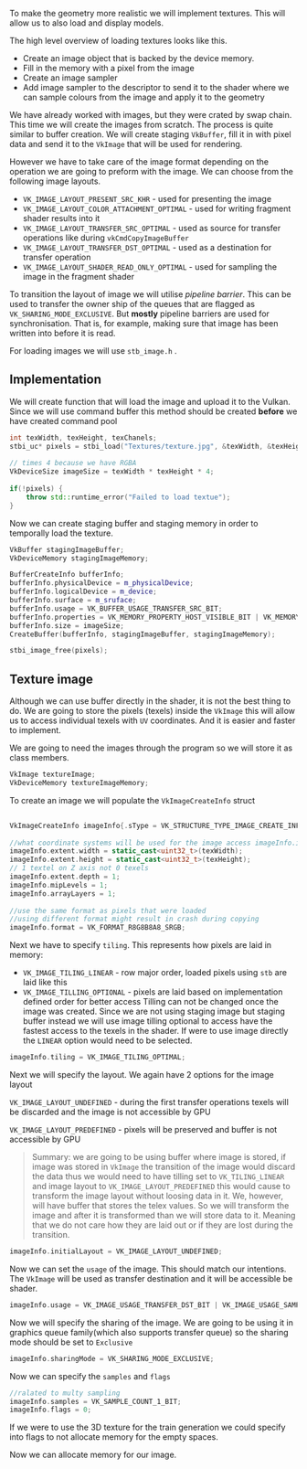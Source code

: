 To make the geometry more realistic we will implement textures. This will allow us to also load and display models.

The high level overview of loading textures looks like this.

- Create an image object that is backed by the device memory.
- Fill in the memory with a pixel from the image
- Create an image sampler 
- Add image sampler to the descriptor to send it to the shader where we can sample colours from the image and apply it to the geometry

We have already worked with images, but they were crated by swap chain. This time we will create the images from scratch. The process is quite similar to buffer creation. We will create staging `VkBuffer`, fill it in with pixel data and send it to the `VkImage` that will be used for rendering.

However we have to take care of the image format depending on the operation we are going to preform with the image. We can choose from the following image layouts.

- `VK_IMAGE_LAYOUT_PRESENT_SRC_KHR`  - used for presenting the image 
- `VK_IMAGE_LAYOUT_COLOR_ATTACHMENT_OPTIMAL` - used for writing fragment shader results into it
- `VK_IMAGE_LAYOUT_TRANSFER_SRC_OPTIMAL` - used as source for transfer operations like during `vkCmdCopyImageBuffer` 
- `VK_IMAGE_LAYOUT_TRANSFER_DST_OPTIMAL` - used as a destination for transfer operation
- `VK_IMAGE_LAYOUT_SHADER_READ_ONLY_OPTIMAL` - used for sampling the image in the fragment shader 

To transition the layout of image we will utilise *pipeline barrier*. This can be used to transfer the owner ship of the queues that are flagged as `VK_SHARING_MODE_EXCLUSIVE`. But **mostly** pipeline barriers are used for synchronisation. That is, for example, making sure that image has been written into before it is read.

For loading images we will use `stb_image.h` .

## Implementation

We will create function that will load the image and upload it to the Vulkan. Since we will use command buffer this method should be created **before** we have created command pool

```c++
int texWidth, texHeight, texChanels;  
stbi_uc* pixels = stbi_load("Textures/texture.jpg", &texWidth, &texHeight, &texChanels, STBI_rgb_alpha);  
  
// times 4 because we have RGBA  
VkDeviceSize imageSize = texWidth * texHeight * 4;  
  
if(!pixels) {  
    throw std::runtime_error("Failed to load textue");  
}
```

Now we can create staging buffer and staging memory in order to temporally load the texture.

```c++
VkBuffer stagingImageBuffer;  
VkDeviceMemory stagingImageMemory;  

BufferCreateInfo bufferInfo;  
bufferInfo.physicalDevice = m_physicalDevice;  
bufferInfo.logicalDevice = m_device;  
bufferInfo.surface = m_sruface;  
bufferInfo.usage = VK_BUFFER_USAGE_TRANSFER_SRC_BIT;  
bufferInfo.properties = VK_MEMORY_PROPERTY_HOST_VISIBLE_BIT | VK_MEMORY_PROPERTY_HOST_COHERENT_BIT;  
bufferInfo.size = imageSize;  
CreateBuffer(bufferInfo, stagingImageBuffer, stagingImageMemory);  

stbi_image_free(pixels);  
```

## Texture image

Although we can use buffer directly in the shader, it is not the best thing to do. We are going to store the pixels (texels) inside the `VkImage` this will allow us to access individual texels with `UV` coordinates. And it is easier and faster to implement.

We are going to need the images through the program so we will store it as class members.

```c++
VkImage textureImage;  
VkDeviceMemory textureImageMemory;
```

To create an image we will populate the `VkImageCreateInfo` struct 

```c++
  
VkImageCreateInfo imageInfo{.sType = VK_STRUCTURE_TYPE_IMAGE_CREATE_INFO};  
  
//what coordinate systems will be used for the image access imageInfo.imageType = VK_IMAGE_TYPE_2D;  
imageInfo.extent.width = static_cast<uint32_t>(texWidth);  
imageInfo.extent.height = static_cast<uint32_t>(texHeight);  
// 1 textel on Z axis not 0 texels  
imageInfo.extent.depth = 1;  
imageInfo.mipLevels = 1;  
imageInfo.arrayLayers = 1;
  
//use the same format as pixels that were loaded  
//using different format might result in crash during copying  
imageInfo.format = VK_FORMAT_R8G8B8A8_SRGB;
```

Next we have to specify `tiling`. This represents how pixels are laid in memory:
- `VK_IMAGE_TILING_LINEAR` - row major order, loaded pixels using `stb` are laid like this
- `VK_IMAGE_TILLING_OPTIONAL` - pixels are laid based on implementation defined order for better access
Tilling can not be changed once the image was created. Since we are not using staging image but staging buffer instead we will use image tilling optional to access have the fastest access to the texels in the shader. If were to use image directly the `LINEAR` option would need to be selected.


```c++
imageInfo.tiling = VK_IMAGE_TILING_OPTIMAL;
```

Next we will specify the layout. We again have 2 options for the image layout

`VK_IMAGE_LAYOUT_UNDEFINED` - during the first transfer operations texels will be discarded and the image is not accessible by GPU

`VK_IMAGE_LAYOUT_PREDEFINED` - pixels will be preserved and buffer is not accessible by GPU

> Summary: we are going to be using buffer where image is stored, if image was stored in `VkImage` the transition of the image would discard the data thus we would need to have tilling set to `VK_TILING_LINEAR` and  image layout to `VK_IMAGE_LAYOUT_PREDEFINED` this would cause to transform the image layout without loosing data in it. We, however, will have buffer that stores the telex values. So we will transform the image and after it is transformed than we will store data to it. Meaning that we do not care how they are laid out or if they are lost during the transition.  


```c++
imageInfo.initialLayout = VK_IMAGE_LAYOUT_UNDEFINED;
```

Now we can set the `usage` of the image. This should match our intentions. The `VkImage` will be used as transfer destination and it will be accessible be shader.

```c++
imageInfo.usage = VK_IMAGE_USAGE_TRANSFER_DST_BIT | VK_IMAGE_USAGE_SAMPLED_BIT;
```

Now we will specify the sharing of the image. We are going to be using it in graphics queue family(which also supports transfer queue) so the sharing mode should be set to `Exclusive`

```c++
imageInfo.sharingMode = VK_SHARING_MODE_EXCLUSIVE;
```

Now we can specify the `samples` and  `flags` 

```c++
//ralated to multy sampling 
imageInfo.samples = VK_SAMPLE_COUNT_1_BIT;  
imageInfo.flags = 0;
```

If we were to use the 3D texture for the train generation we could specify into flags to not allocate memory for the empty spaces.

Now we can allocate memory for our image.

```c++

```
